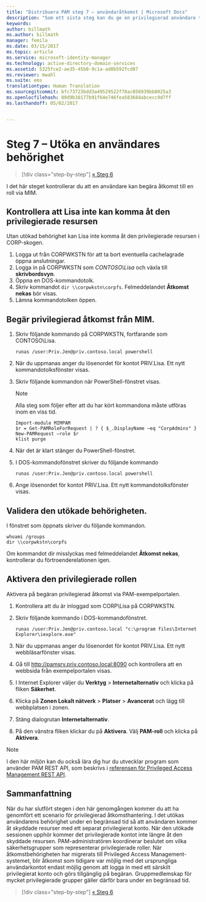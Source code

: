 ```yaml
---
title: "Distribuera PAM steg 7 – användaråtkomst | Microsoft Docs"
description: "Som ett sista steg kan du ge en privilegierad användare tillfällig åtkomst för att se om distributionen av Privileged Access Management lyckades."
keywords: 
author: billmath
ms.author: billmath
manager: femila
ms.date: 03/15/2017
ms.topic: article
ms.service: microsoft-identity-manager
ms.technology: active-directory-domain-services
ms.assetid: 5325fce2-ae35-45b0-9c1a-ad8b592fcd07
ms.reviewer: mwahl
ms.suite: ems
translationtype: Human Translation
ms.sourcegitcommit: bfc73723bdd3a49529522f78ac056939bb8025a3
ms.openlocfilehash: 89d9b38177b91f64e746fea583684abcecc9d7ff
ms.lasthandoff: 05/02/2017


---
```


# <a name="step-7--elevate-a-users-access"></a>Steg 7 – Utöka en användares behörighet

>[!div class="step-by-step"]
[« Steg 6 ](step-6-transition-group-to-pam.md)


I det här steget kontrollerar du att en användare kan begära åtkomst till en roll via MIM.

## <a name="verify-that-jen-cannot-access-the-privileged-resource"></a>Kontrollera att Lisa inte kan komma åt den privilegierade resursen
Utan utökad behörighet kan Lisa inte komma åt den privilegierade resursen i CORP-skogen.

1. Logga ut från CORPWKSTN för att ta bort eventuella cachelagrade öppna anslutningar.
2. Logga in på CORPWKSTN som *CONTOSO\Lisa* och växla till **skrivbordsvyn**.
3. Öppna en DOS-kommandotolk.
4. Skriv kommandot `dir \\corpwkstn\corpfs`. Felmeddelandet **Åtkomst nekas** bör visas.
5. Lämna kommandotolken öppen.

## <a name="request-privileged-access-from-mim"></a>Begär privilegierad åtkomst från MIM.
1. Skriv följande kommando på CORPWKSTN, fortfarande som CONTOSO\Lisa.

    ```
    runas /user:Priv.Jen@priv.contoso.local powershell
    ```

2. När du uppmanas anger du lösenordet för kontot PRIV.Lisa. Ett nytt kommandotolksfönster visas.
3. Skriv följande kommandon när PowerShell-fönstret visas.

    > [!NOTE]
    > Alla steg som följer efter att du har kört kommandona måste utföras inom en viss tid.

    ```
    Import-module MIMPAM
    $r = Get-PAMRoleForRequest | ? { $_.DisplayName –eq "CorpAdmins" }
    New-PAMRequest –role $r
    klist purge
    ```

4. När det är klart stänger du PowerShell-fönstret.
5. I DOS-kommandofönstret skriver du följande kommando

    ```
    runas /user:Priv.Jen@priv.contoso.local powershell
    ```

6. Ange lösenordet för kontot PRIV.Lisa. Ett nytt kommandotolksfönster visas.

## <a name="validate-the-elevated-access"></a>Validera den utökade behörigheten.
I fönstret som öppnats skriver du följande kommandon.

```
whoami /groups
dir \\corpwkstn\corpfs
```

Om kommandot dir misslyckas med felmeddelandet **Åtkomst nekas**, kontrollerar du förtroenderelationen igen.

## <a name="activate-the-privileged-role"></a>Aktivera den privilegierade rollen
Aktivera på begäran privilegierad åtkomst via PAM-exempelportalen.

1. Kontrollera att du är inloggad som CORP\Lisa på CORPWKSTN.
2. Skriv följande kommando i DOS-kommandofönstret.

    ```
    runas /user:Priv.Jen@priv.contoso.local "c:\program files\Internet Explorer\iexplore.exe"
    ```

3. När du uppmanas anger du lösenordet för kontot PRIV.Lisa. Ett nytt webbläsarfönster visas.
4. Gå till http://pamsrv.priv.contoso.local:8090 och kontrollera att en webbsida från exempelportalen visas.
5. I Internet Explorer väljer du **Verktyg** > **Internetalternativ** och klicka på fliken **Säkerhet**.
6. Klicka på **Zonen Lokalt nätverk** > **Platser** > **Avancerat** och lägg till webbplatsen i zonen.
7. Stäng dialogrutan **Internetalternativ**.
8. På den vänstra fliken klickar du på **Aktivera**. Välj **PAM-roll** och klicka på **Aktivera**.

> [!Note]
> I den här miljön kan du också lära dig hur du utvecklar program som använder PAM REST API, som beskrivs i [referensen för Privileged Access Management REST API](/microsoft-identity-manager/reference/privileged-access-management-rest-api-reference).

## <a name="summary"></a>Sammanfattning
När du har slutfört stegen i den här genomgången kommer du att ha genomfört ett scenario för privilegierad åtkomsthantering. I det utökas användarens behörighet under en begränsad tid så att användaren kommer åt skyddade resurser med ett separat privilegierat konto. När den utökade sessionen upphör kommer det privilegierade kontot inte längre åt den skyddade resursen. PAM-administratören koordinerar beslutet om vilka säkerhetsgrupper som representerar privilegierade roller. När åtkomstbehörigheten har migrerats till Privileged Access Management-systemet, blir åtkomst som tidigare var möjlig med det ursprungliga användarkontot endast möjlig genom att logga in med ett särskilt privilegierat konto och görs tillgänglig på begäran. Gruppmedlemskap för mycket privilegierade grupper gäller därför bara under en begränsad tid.

>[!div class="step-by-step"]
[« Steg 6 ](step-6-transition-group-to-pam.md)

